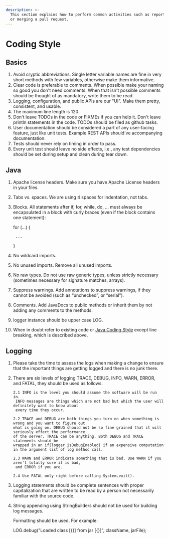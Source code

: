 ```yaml
---
description: >-
  This section explains how to perform common activities such as reporting a bug
  or merging a pull request.
---
```


# Coding Style

## Basics

1. Avoid cryptic abbreviations. Single letter variable names are fine in very short methods with few variables, otherwise make them informative.
2. Clear code is preferable to comments. When possible make your naming so good you don't need comments. When that isn't possible comments should be thought of as mandatory, write them to be read.
3. Logging, configuration, and public APIs are our "UI". Make them pretty, consistent, and usable.
4. The maximum line length is 120.
5. Don't leave TODOs in the code or FIXMEs if you can help it. Don't leave println statements in the code. TODOs should be filed as github tasks.
6. User documentation should be considered a part of any user-facing feature, just like unit tests. Example REST APIs should've accompanying documentation.
7. Tests should never rely on timing in order to pass.  
8. Every unit test should leave no side effects, i.e., any test dependencies should be set during setup and clean during tear down.

## Java

1. Apache license headers. Make sure you have Apache License headers in your files. 
2. Tabs vs. spaces. We are using 4 spaces for indentation, not tabs. 
3. Blocks. All statements after if, for, while, do, … must always be encapsulated in a block with curly braces \(even if the block contains one statement\):

   for \(...\) {

   ```text
    ...
   ```

   }

4. No wildcard imports.
5. No unused imports. Remove all unused imports.
6. No raw types. Do not use raw generic types, unless strictly necessary \(sometimes necessary for signature matches, arrays\).
7. Suppress warnings. Add annotations to suppress warnings, if they cannot be avoided \(such as “unchecked”, or “serial”\).
8. Comments.  Add JavaDocs to public methods or inherit them by not adding any comments to the methods. 
9. logger instance should be upper case LOG.  
10. When in doubt refer to existing code or  [Java Coding Style](http://google.github.io/styleguide/javaguide.html) except line breaking, which is described above. 

## Logging

1. Please take the time to assess the logs when making a change to ensure that the important things are getting logged and there is no junk there.
2. There are six levels of logging TRACE, DEBUG, INFO, WARN, ERROR, and FATAL, they should be used as follows.

   ```text
   2.1 INFO is the level you should assume the software will be run in. 
    INFO messages are things which are not bad but which the user will definitely want to know about
    every time they occur.

   2.2 TRACE and DEBUG are both things you turn on when something is wrong and you want to figure out 
   what is going on. DEBUG should not be so fine grained that it will seriously effect the performance 
   of the server. TRACE can be anything. Both DEBUG and TRACE statements should be 
   wrapped in an if(logger.isDebugEnabled) if an expensive computation in the argument list of log method call.

   2.3 WARN and ERROR indicate something that is bad. Use WARN if you aren't totally sure it is bad,
    and ERROR if you are.

   2.4 Use FATAL only right before calling System.exit().
   ```

3. Logging statements should be complete sentences with proper capitalization that are written to be read by a person not necessarily familiar with the source code.
4. String appending using StringBuilders should not be used for building log messages.

   Formatting should be used. For example:

   LOG.debug\("Loaded class \[{}\] from jar \[{}\]", className, jarFile\);


